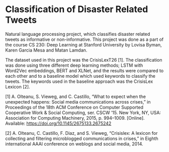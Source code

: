 # Classification of Disaster Related Tweets 
Natural language processing project, which classifies disaster related tweets as informative or non-informative. This project was done as a part of the course CS 230: Deep Learning at Stanford University by Lovisa Byman, Karen Garcia Mesa and Matan Lamdan.


The dataset used in this project was the CrisisLexT26 [1]. The classification was done using three different deep learning methods; LSTM with Word2Vec embeddings, BERT and XLNet, and the results were compared to each other and to a baseline model which used keywords to classify the tweets. The keywords used in the baseline approach was the CrisisLex Lexicon [2].



[1] A. Olteanu, S. Vieweg, and C. Castillo, “What to expect when the unexpected happens: Social media communications across crises,” in Proceedings of the 18th ACM Conference on Computer Supported Cooperative Work & Social Computing, ser. CSCW ’15. New York, NY, USA: Association for Computing Machinery, 2015, p. 994–1009. [Online]. Available: https://doi.org/10.1145/2675133.2675242

[2] A. Olteanu, C. Castillo, F. Diaz, and S. Vieweg, “Crisislex: A lexicon for collecting and filtering microblogged communications in crises,” in Eighth international AAAI conference on weblogs and social media, 2014.
